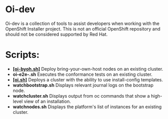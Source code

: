 # Oi-dev

Oi-dev is a collection of tools to assist developers when working with the OpenShift Installer project. This is not an official OpenShift repository and should not be considered supported by Red Hat.

# Scripts:

- **[[oi-byoh.sh]](docs/oi-byoh.md)** Deploy bring-your-own-host nodes on an existing cluster.
- **oi-e2e-.sh** Executes the conformance tests on an existing cluster.
- **[[oi.sh]](docs/oi.md)**  Deploys a cluster with the ability to use install-config templates.
- **watchbootstrap.sh** Displays relevant journal logs on the bootstrap node.
- **watchcluster.sh**  Displays output from oc commands that show a high-level view of an installation.
- **watchnodes.sh** Displays the platform's list of instances for an existing cluster.
